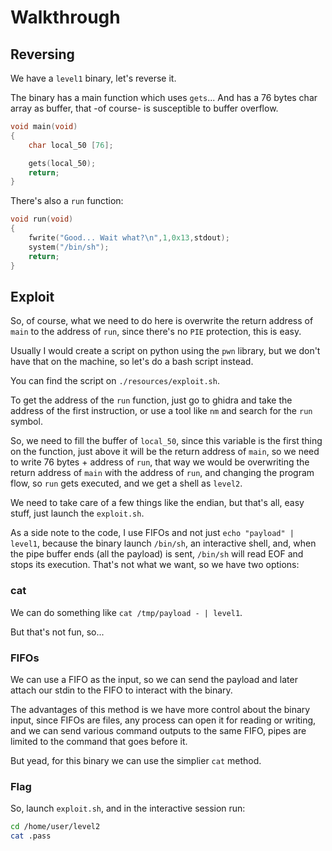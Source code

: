# Walkthrough

## Reversing

We have a `level1` binary, let's reverse it.

The binary has a main function which uses `gets`... And has a 76 bytes char
array as buffer, that -of course- is susceptible to buffer overflow.

```c
void main(void)
{
    char local_50 [76];

    gets(local_50);
    return;
}
```

There's also a `run` function:
```c
void run(void)
{
    fwrite("Good... Wait what?\n",1,0x13,stdout);
    system("/bin/sh");
    return;
}
```

## Exploit

So, of course, what we need to do here is overwrite the return address of `main`
to the address of `run`, since there's no `PIE` protection, this is easy.

Usually I would create a script on python using the `pwn` library, but we don't
have that on the machine, so let's do a bash script instead.

You can find the script on `./resources/exploit.sh`.

To get the address of the `run` function, just go to ghidra and take the address
of the first instruction, or use a tool like `nm` and search for the `run`
symbol.

So, we need to fill the buffer of `local_50`, since this variable is the first
thing on the function, just above it will be the return address of `main`,
so we need to write 76 bytes + address of `run`, that way we would be
overwriting the return address of `main` with the address of `run`, and
changing the program flow, so `run` gets executed, and we get a shell as
`level2`.

We need to take care of a few things like the endian, but that's all, easy
stuff, just launch the `exploit.sh`.

As a side note to the code, I use FIFOs and not just `echo "payload" | level1`,
because the binary launch `/bin/sh`, an interactive shell, and, when the pipe
buffer ends (all the payload) is sent, `/bin/sh` will read EOF and stops its
execution. That's not what we want, so we have two options:

### cat

We can do something like `cat /tmp/payload - | level1`.

But that's not fun, so...

### FIFOs

We can use a FIFO as the input, so we can send the payload and later attach our
stdin to the FIFO to interact with the binary.

The advantages of this method is we have more control about the binary input,
since FIFOs are files, any process can open it for reading or writing, and we
can send various command outputs to the same FIFO, pipes are limited to the
command that goes before it.

But yead, for this binary we can use the simplier `cat` method.

### Flag

So, launch `exploit.sh`, and in the interactive session run:
```bash
cd /home/user/level2
cat .pass
```

